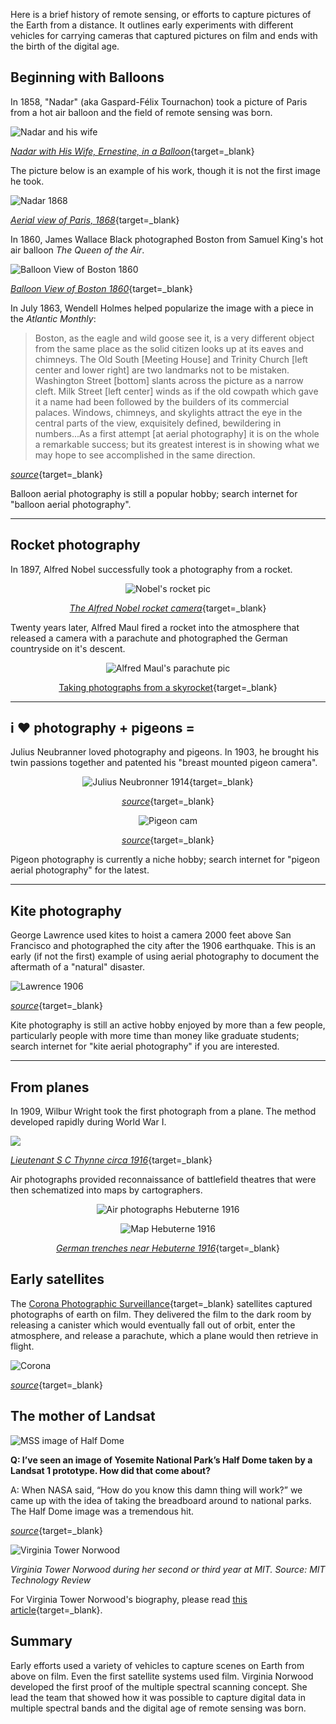 Here is a brief history of remote sensing, or efforts to capture pictures of the Earth from a distance. It outlines early experiments with different vehicles for carrying cameras that captured pictures on film and ends with the birth of the digital age.     

## Beginning with Balloons

In 1858, "Nadar" (aka Gaspard-F&eacute;lix Tournachon) took a picture of Paris from a hot air balloon and the field of remote sensing was born. 

![Nadar and his wife](https://images.metmuseum.org/CRDImages/ph/original/DP158031.jpg)  

[_Nadar with His Wife, Ernestine, in a Balloon_](https://www.metmuseum.org/art/collection/search/286163){target=_blank}

The picture below is an example of his work, though it is not the first image he took.  

![Nadar 1868](https://upload.wikimedia.org/wikipedia/commons/d/d8/Nadar%2C_Aerial_view_of_Paris%2C_1868.jpg)

[_Aerial view of Paris, 1868_](https://commons.wikimedia.org/wiki/File:Nadar,_Aerial_view_of_Paris,_1868.jpg){target=_blank}  

In 1860, James Wallace Black photographed Boston from Samuel King's hot air balloon _The Queen of the Air_.  

![Balloon View of Boston 1860](https://collectionapi.metmuseum.org/api/collection/v1/iiif/283189/604165/main-image)

[_Balloon View of Boston 1860_](https://www.metmuseum.org/art/collection/search/283189){target=_blank}  

In July 1863, Wendell Holmes helped popularize the image with a piece in the _Atlantic Monthly_:  

>Boston, as the eagle and wild goose see it, is a very different object from the same place as the solid citizen looks up at its eaves and chimneys. The Old South [Meeting House] and Trinity Church [left center and lower right] are two landmarks not to be mistaken. Washington Street [bottom] slants across the picture as a narrow cleft. Milk Street [left center] winds as if the old cowpath which gave it a name had been followed by the builders of its commercial palaces. Windows, chimneys, and skylights attract the eye in the central parts of the view, exquisitely defined, bewildering in numbers...As a first attempt [at aerial photography] it is on the whole a remarkable success; but its greatest interest is in showing what we may hope to see accomplished in the same direction.  

[_source_](https://www.metmuseum.org/art/collection/search/283189){target=_blank}

Balloon aerial photography is still a popular hobby; search internet for "balloon aerial photography".

--- 

## Rocket photography  

In 1897, Alfred Nobel successfully took a photography from a rocket.  

<center>

![Nobel's rocket pic](https://ars.els-cdn.com/content/image/1-s2.0-S0094576509003452-gr11.jpg)  

[_The Alfred Nobel rocket camera_](https://www.sciencedirect.com/science/article/abs/pii/S0094576509003452){target=_blank}

</center>

Twenty years later, Alfred Maul fired a rocket into the atmosphere that released a camera with a parachute and photographed the German countryside on it's descent.  

<center>

![Alfred Maul's parachute pic](https://todayinsci.com/Events/Rockets/CameraRocket-Fig1-300px.jpg)

[Taking photographs from a skyrocket](https://todayinsci.com/Events/Rockets/CameraRocket.htm){target=_blank}

</center>  

---

## i :heart: photography + pigeons =    

Julius Neubranner loved photography and pigeons. In 1903, he brought his twin passions together and patented his "breast mounted pigeon camera".

<center>

![Julius Neubronner 1914](https://upload.wikimedia.org/wikipedia/commons/5/54/Julius_Neubronner_with_pigeon_and_camera_1914_cropped.jpg){target=_blank}  

[_source_](https://en.wikipedia.org/wiki/Pigeon_photography){target=_blank}

![Pigeon cam](https://kottke.org/plus/misc/images/Pigeon%20Camera%2001.jpg)  

[_source_](https://kottke.org/18/04/the-pigeon-photographer-aerial-photographs-from-the-turn-of-the-century){target=_blank}

</center>

Pigeon photography is currently a niche hobby; search internet for "pigeon aerial photography" for the latest. 

---

## Kite photography      

George Lawrence used kites to hoist a camera 2000 feet above San Francisco and photographed the city after the 1906 earthquake. This is an early (if not the first) example of using aerial photography to document the aftermath of a "natural" disaster.   

![Lawrence 1906](http://tile.loc.gov/storage-services/service/pnp/pan/6a34000/6a34500/6a34514v.jpg)

[_source_](https://www.loc.gov/resource/pan.6a34514){target=_blank}

Kite photography is still an active hobby enjoyed by more than a few people, particularly people with more time than money like graduate students; search internet for "kite aerial photography" if you are interested. 

---

## From planes  

In 1909, Wilbur Wright took the first photograph from a plane. The method developed rapidly during World War I.  

![](https://cdn.nationalarchives.gov.uk/blog/wp-content/uploads/2015/06/01155506/Aerial-7.jpg)

[_Lieutenant S C Thynne circa 1916_](https://blog.nationalarchives.gov.uk/aerial-photography-first-world-war/){target=_blank}  

Air photographs provided reconnaissance of battlefield theatres that were then schematized into maps by cartographers. 

<center>

![Air photographs Hebuterne 1916](https://cdn.nationalarchives.gov.uk/blog/wp-content/uploads/2015/06/01155507/Aerial-1.jpg)  

![Map Hebuterne 1916](https://cdn.nationalarchives.gov.uk/blog/wp-content/uploads/2015/06/01155508/Aerial-3.jpg)

[_German trenches near Hebuterne 1916_](https://blog.nationalarchives.gov.uk/aerial-photography-first-world-war/){target=_blank}  

</center>  

## Early satellites  

The [Corona Photographic Surveillance](http://heroicrelics.org/info/corona/corona-overview.html){target=_blank} satellites captured photographs of earth on film. They delivered the film to the dark room by releasing a canister which would eventually fall out of orbit, enter the atmosphere, and release a parachute, which a plane would then retrieve in flight.  

![Corona](http://heroicrelics.org/info/corona/corona-overview/corona-recovery-sequence-sm.jpg)  

[_source_](http://heroicrelics.org/info/corona/corona-overview.html){target=_blank}

## The mother of Landsat  

![MSS image of Half Dome](https://landsat.gsfc.nasa.gov/wp-content/uploads/2014/05/HalfDome_May1972_MSSem321_crop_4web.png)

**Q: I’ve seen an image of Yosemite National Park’s Half Dome taken by a Landsat 1 prototype. How did that come about?**

A: When NASA said, “How do you know this damn thing will work?” we came up with the idea of taking the breadboard around to national parks. The Half Dome image was a tremendous hit.

[_source_](https://www.science.org/content/article/meet-landsat-pioneer-who-fought-revolutionize-earth-observation){target=_blank}  

![Virginia Tower Norwood](https://wp.technologyreview.com/wp-content/uploads/2021/06/virginia-norwood-web.jpg?w=1429)  

_Virginia Tower Norwood during her second or third year at MIT. Source: MIT Technology Review_

For Virginia Tower Norwood's biography, please read [this article](https://www.technologyreview.com/2021/06/29/1025732/the-woman-who-brought-us-the-world/){target=_blank}.   

## Summary  

Early efforts used a variety of vehicles to capture scenes on Earth from above on film. Even the first satellite systems used film. Virginia Norwood developed the first proof of the multiple spectral scanning concept. She lead the team that showed how it was possible to capture digital data in multiple spectral bands and the digital age of remote sensing was born.  



